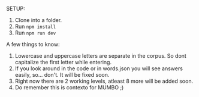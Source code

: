 SETUP:

1) Clone into a folder.
2) Run `npm install`
3) Run `npm run dev`

A few things to know:

1) Lowercase and uppercase letters are separate in the corpus. So dont capitalize the first letter while entering.
2) If you look around in the code or in words.json you will see answers easily, so... don't. It will be fixed soon.
3) Right now there are 2 working levels, atleast 8 more will be added soon.
4) Do remember this is contexto for MUMBO ;)
